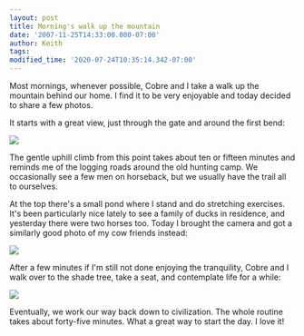 ```yaml
---
layout: post
title: Morning's walk up the mountain
date: '2007-11-25T14:33:00.000-07:00'
author: Keith
tags:
modified_time: '2020-07-24T10:35:14.342-07:00'
---
```

Most mornings, whenever possible, Cobre and I take a walk up the
mountain behind our home. I find it to be very enjoyable and today
decided to share a few photos.

It starts with a great view, just through the gate and around the first
bend:

[![]({{site.baseurl}}/assets/images/IMG_5127.JPG)]({{site.baseurl}}/assets/images/IMG_5127.JPG)

The gentle uphill climb from this point takes about ten or fifteen
minutes and reminds me of the logging roads around the old hunting camp.
We occasionally see a few men on horseback, but we usually have the
trail all to ourselves.

At the top there's a small pond where I stand and do stretching
exercises. It's been particularly nice lately to see a family of ducks
in residence, and yesterday there were two horses too. Today I brought
the camera and got a similarly good photo of my cow friends instead:

[![]({{site.baseurl}}/assets/images/IMG_5121.JPG)]({{site.baseurl}}/assets/images/IMG_5121.JPG)

After a few minutes if I'm still not done enjoying the tranquility,
Cobre and I walk over to the shade tree, take a seat, and contemplate
life for a while:

[![]({{site.baseurl}}/assets/images/IMG_5125.JPG)]({{site.baseurl}}/assets/images/IMG_5125.JPG)

Eventually, we work our way back down to civilization. The whole routine
takes about forty-five minutes. What a great way to start the day. I
love it!
